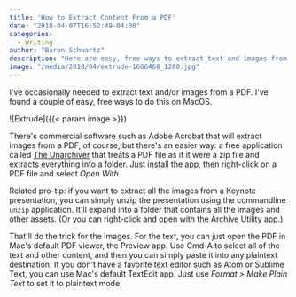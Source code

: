 ```yaml
---
title: 'How to Extract Content From a PDF'
date: "2018-04-07T16:52:49-04:00"
categories:
  - Writing
author: "Baron Schwartz"
description: "Here are easy, free ways to extract text and images from PDFs on Mac OS."
image: "/media/2018/04/extrude-1606468_1280.jpg"
---
```


I've occasionally needed to extract text and/or images from a PDF. I've found a
couple of easy, free ways to do this on MacOS.

![Extrude]({{< param image >}})

<!--more-->

There's commercial software such as Adobe Acrobat that will extract images from
a PDF, of course, but there's an easier way: a free application called [The
Unarchiver][unarchiver] that treats a PDF file as if it were a zip file and
extracts everything into a folder. Just install the app, then right-click on
a PDF file and select *Open With*.

Related pro-tip: if you want to extract all the images from a Keynote
presentation, you can simply unzip the presentation using the commandline
`unzip` application. It'll expand into a folder that contains all the images and
other assets. (Or you can right-click and open with the Archive Utility app.)

That'll do the trick for the images. For the text, you can just open the PDF in
Mac's default PDF viewer, the Preview app. Use Cmd-A to select all of the text
and other content, and then you can simply paste it into any plaintext
destination. If you don't have a favorite text editor such as Atom or Sublime
Text, you can use Mac's default TextEdit app. Just use *Format > Make Plain
Text* to set it to plaintext mode.

[unarchiver]: https://theunarchiver.com
